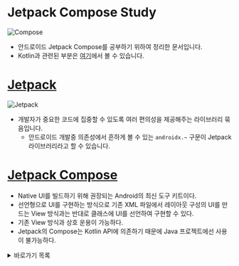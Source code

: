 # Jetpack Compose Study

![Compose](https://user-images.githubusercontent.com/79628706/211201785-f1e840eb-f3a9-429c-a1f5-bccd2f00c066.png)

- 안드로이드 Jetpack Compose를 공부하기 위하여 정리한 문서입니다.
- Kotlin과 관련된 부분은 [여기](https://github.com/Seung72/Kotlin_Study)에서 볼 수 있습니다.

# [Jetpack](https://developer.android.com/jetpack)

![Jetpack](https://user-images.githubusercontent.com/79628706/211202057-2ecd7660-e50d-439a-9a90-2b5e78df586e.png)

- 개발자가 중요한 코드에 집중할 수 있도록 여러 편의성을 제공해주는 라이브러리 묶음입니다.
  - 안드로이드 개발중 의존성에서 흔하게 볼 수 있는 `androidx.~` 구문이 Jetpack 라이브러리라고 할 수 있습니다.

# [Jetpack Compose](https://developer.android.com/jetpack/compose)

- Native UI를 빌드하기 위해 권장되는 Android의 최신 도구 키트이다.
- 선언형으로 UI를 구현하는 방식으로 기존 XML 파일에서 레이아웃 구성의 UI를 만드는 View 방식과는 반대로 클래스에 UI를 선언하여 구현할 수 있다.
- 기존 View 방식과 상호 운용이 가능하다.
- Jetpack의 Compose는 Kotlin API에 의존하기 때문에 Java 프로젝트에선 사용이 불가능하다.

<details>
<summary>바로가기 목록</summary>
<div markdown="1">
<ol>
<li><a href="https://github.com/Seung72/Jetpack_Compose_Study/blob/main/contents/Column_Row_Text.md">Column, Row, Text</a></li>
<li><a href="">Composable, Preview</a></li>
</ol>
</div>
</details>
